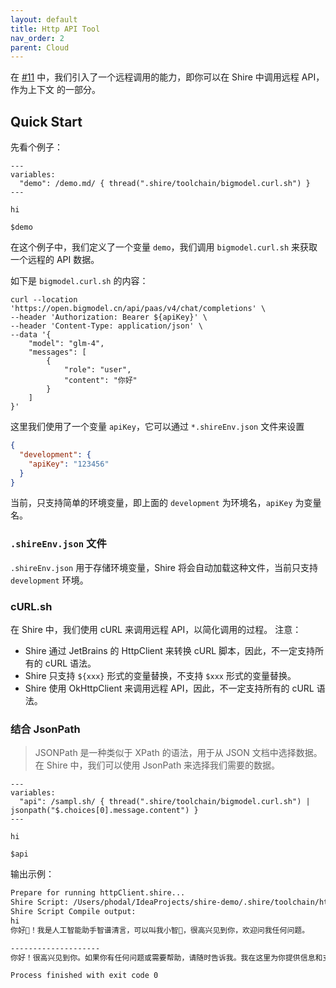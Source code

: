 ```yaml
---
layout: default
title: Http API Tool
nav_order: 2
parent: Cloud
---
```


在 [#11](https://github.com/phodal/shire/issues/11) 中，我们引入了一个远程调用的能力，即你可以在 Shire 中调用远程 API，作为上下文
的一部分。

## Quick Start

先看个例子：

```shire
---
variables:
  "demo": /demo.md/ { thread(".shire/toolchain/bigmodel.curl.sh") }
---

hi

$demo
```

在这个例子中，我们定义了一个变量 `demo`，我们调用 `bigmodel.curl.sh` 来获取一个远程的 API 数据。

如下是 `bigmodel.curl.sh` 的内容：

```shell
curl --location 'https://open.bigmodel.cn/api/paas/v4/chat/completions' \
--header 'Authorization: Bearer ${apiKey}' \
--header 'Content-Type: application/json' \
--data '{
    "model": "glm-4",
    "messages": [
        {
            "role": "user",
            "content": "你好"
        }
    ]
}'
```

这里我们使用了一个变量 `apiKey`，它可以通过 `*.shireEnv.json` 文件来设置

```json
{
  "development": {
    "apiKey": "123456"
  }
}
```

当前，只支持简单的环境变量，即上面的 `development` 为环境名，`apiKey` 为变量名。

### `.shireEnv.json` 文件

`.shireEnv.json` 用于存储环境变量，Shire 将会自动加载这种文件，当前只支持 `development` 环境。

### cURL.sh

在 Shire 中，我们使用 cURL 来调用远程 API，以简化调用的过程。 注意：

- Shire 通过 JetBrains 的 HttpClient 来转换 cURL 脚本，因此，不一定支持所有的 cURL 语法。
- Shire 只支持 `${xxx}` 形式的变量替换，不支持 `$xxx` 形式的变量替换。
- Shire 使用 OkHttpClient 来调用远程 API，因此，不一定支持所有的 cURL 语法。

### 结合 JsonPath

> JSONPath 是一种类似于 XPath 的语法，用于从 JSON 文档中选择数据。在 Shire 中，我们可以使用 JsonPath 来选择我们需要的数据。

```shire
---
variables:
  "api": /sampl.sh/ { thread(".shire/toolchain/bigmodel.curl.sh") | jsonpath("$.choices[0].message.content") }
---

hi

$api
```

输出示例：

```bash
Prepare for running httpClient.shire...
Shire Script: /Users/phodal/IdeaProjects/shire-demo/.shire/toolchain/httpClient.shire
Shire Script Compile output:
hi
你好👋！我是人工智能助手智谱清言，可以叫我小智🤖，很高兴见到你，欢迎问我任何问题。

--------------------
你好！很高兴见到你。如果你有任何问题或需要帮助，请随时告诉我。我在这里为你提供信息和支持。

Process finished with exit code 0
```

